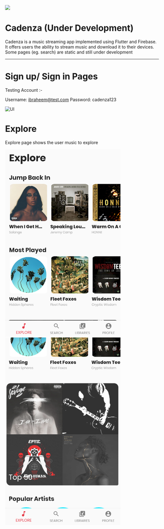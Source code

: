<img src="/assets/logo.png" width = "500">


# Cadenza (Under Development)


Cadenza is a music streaming app implemented using Flutter and Firebase. It offers users the ability to stream music and download it to their devices.
Some pages (eg. search) are static and still under development


---

# Sign up/ Sign in Pages

Testing Account :-

Username: ibraheem@test.com
Password: cadenza123

![UI](/i.PNG)

# Explore


Explore page shows the user music to explore

<img src="/Cadenza_screenshots/explore1.PNG">
<img src="/Cadenza_screenshots/explore2.PNG">



